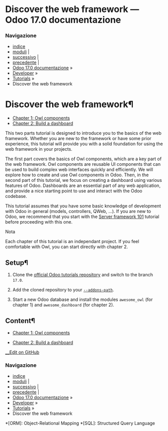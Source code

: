 # Discover the web framework — Odoo 17.0 documentazione

### Navigazione

  * [indice](../../genindex.html "Indice generale")
  * [moduli](../../py-modindex.html "Indice del modulo Python") |
  * [successivo](discover_js_framework/01_owl_components.html "Chapter 1: Owl components") |
  * [precedente](server_framework_101/15_final_word.html "Chapter 15: The final word") |
  * [Odoo 17.0 documentazione](../../index-2.html) »
  * [Developer](../../developer.html) »
  * [Tutorials](../tutorials.html) »
  * Discover the web framework



# Discover the web framework¶

  * [Chapter 1: Owl components](discover_js_framework/01_owl_components.html)
  * [Chapter 2: Build a dashboard](discover_js_framework/02_build_a_dashboard.html)



This two parts tutorial is designed to introduce you to the basics of the web framework. Whether you are new to the framework or have some prior experience, this tutorial will provide you with a solid foundation for using the web framework in your projects.

The first part covers the basics of Owl components, which are a key part of the web framework. Owl components are reusable UI components that can be used to build complex web interfaces quickly and efficiently. We will explore how to create and use Owl components in Odoo. Then, in the second part of this tutorial, we focus on creating a dashboard using various features of Odoo. Dashboards are an essential part of any web application, and provide a nice starting point to use and interact with the Odoo codebase.

This tutorial assumes that you have some basic knowledge of development with Odoo in general (models, controllers, QWeb, …). If you are new to Odoo, we recommend that you start with the [Server framework 101](server_framework_101.html) tutorial before proceeding with this one.

Nota

Each chapter of this tutorial is an independant project. If you feel comfortable with Owl, you can start directly with chapter 2.

## Setup¶

  1. Clone the [official Odoo tutorials repository](https://github.com/odoo/tutorials) and switch to the branch `17.0`.

  2. Add the cloned repository to your [`--addons-path`](../reference/cli.html#cmdoption-odoo-bin-addons-path).

  3. Start a new Odoo database and install the modules `awesome_owl` (for chapter 1) and `awesome_dashboard` (for chapter 2).




## Content¶

  * [Chapter 1: Owl components](discover_js_framework/01_owl_components.html)

  * [Chapter 2: Build a dashboard](discover_js_framework/02_build_a_dashboard.html)




[ __Edit on GitHub](https://github.com/odoo/documentation/edit/17.0/content/developer/tutorials/discover_js_framework.rst)

### Navigazione

  * [indice](../../genindex.html "Indice generale")
  * [moduli](../../py-modindex.html "Indice del modulo Python") |
  * [successivo](discover_js_framework/01_owl_components.html "Chapter 1: Owl components") |
  * [precedente](server_framework_101/15_final_word.html "Chapter 15: The final word") |
  * [Odoo 17.0 documentazione](../../index-2.html) »
  * [Developer](../../developer.html) »
  * [Tutorials](../tutorials.html) »
  * Discover the web framework


  *[ORM]: Object-Relational Mapping
  *[SQL]: Structured Query Language